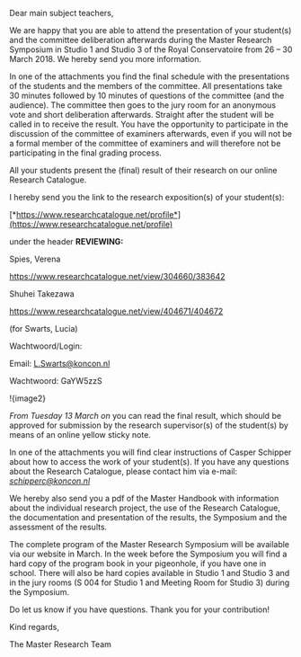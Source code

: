 Dear main subject teachers,

We are happy that you are able to attend the presentation of your
student(s) and the committee deliberation afterwards during the Master
Research Symposium in Studio 1 and Studio 3 of the Royal Conservatoire
from 26 – 30 March 2018. We hereby send you more information.

In one of the attachments you find the final schedule with the
presentations of the students and the members of the committee. All
presentations take 30 minutes followed by 10 minutes of questions of the
committee (and the audience). The committee then goes to the jury room
for an anonymous vote and short deliberation afterwards. Straight after
the student will be called in to receive the result. You have the
opportunity to participate in the discussion of the committee of
examiners afterwards, even if you will not be a formal member of the
committee of examiners and will therefore not be participating in the
final grading process.

All your students present the (final) result of their research on our
online Research Catalogue.

I hereby send you the link to the research exposition(s) of your
student(s):

[*https://www.researchcatalogue.net/profile*](https://www.researchcatalogue.net/profile)

under the header **REVIEWING:**

Spies, Verena

<https://www.researchcatalogue.net/view/304660/383642>

Shuhei Takezawa 

<https://www.researchcatalogue.net/view/404671/404672> 

 (for Swarts, Lucia)

Wachtwoord/Login:

Email: <L.Swarts@koncon.nl>

Wachtwoord: GaYW5zzS

!{image2}

*From Tuesday 13 March on* you can read the final result, which should
be approved for submission by the research supervisor(s) of the
student(s) by means of an online yellow sticky note.

In one of the attachments you will find clear instructions of Casper
Schipper about how to access the work of your student(s). If you have
any questions about the Research Catalogue, please contact him via
e-mail: [*schipperc@koncon.nl*](mailto:schipperc@koncon.nl)

We hereby also send you a pdf of the Master Handbook with information
about the individual research project, the use of the Research
Catalogue, the documentation and presentation of the results, the
Symposium and the assessment of the results.

The complete program of the Master Research Symposium will be available
via our website in March. In the week before the Symposium you will find
a hard copy of the program book in your pigeonhole, if you have one in
school. There will also be hard copies available in Studio 1 and Studio
3 and in the jury rooms (S 004 for Studio 1 and Meeting Room for Studio
3) during the Symposium.

Do let us know if you have questions. Thank you for your contribution!

Kind regards,

The Master Research Team

